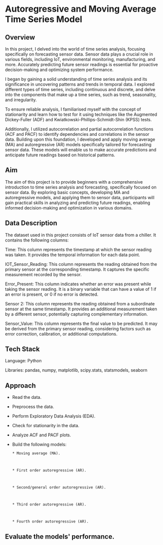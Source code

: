 # Autoregressive and Moving Average Time Series Model


## Overview
In this project, I delved into the world of time series analysis, focusing specifically on forecasting sensor data. Sensor data plays a crucial role in various fields, including IoT, environmental monitoring, manufacturing, and more. Accurately predicting future sensor readings is essential for proactive decision-making and optimizing system performance.

I began by gaining a solid understanding of time series analysis and its significance in uncovering patterns and trends in temporal data. I explored different types of time series, including continuous and discrete, and delve into the components that make up a time series, such as trend, seasonality, and irregularity.

To ensure reliable analysis, I familiarised myself with the concept of stationarity and learn how to test for it using techniques like the Augmented Dickey-Fuller (ADF) and Kwiatkowski-Phillips-Schmidt-Shin (KPSS) tests.

Additionally, I utilized autocorrelation and partial autocorrelation functions (ACF and PACF) to identify dependencies and correlations in the sensor data.
Building upon this foundation, I developed and apply moving average (MA) and autoregressive (AR) models specifically tailored for forecasting sensor data. These models will enable us to make accurate predictions and anticipate future readings based on historical patterns.



## Aim
The aim of this project is to provide beginners with a comprehensive introduction to time series analysis and forecasting, specifically focused on sensor data. By exploring basic concepts, developing MA and autoregressive models, and applying them to sensor data, participants will gain practical skills in analyzing and predicting future readings, enabling informed decision-making and optimization in various domains.



## Data Description 
The dataset used in this project consists of IoT sensor data from a chiller. It contains the following columns:
 


Time: This column represents the timestamp at which the sensor reading was taken. It provides the temporal information for each data point.

 


IOT_Sensor_Reading: This column represents the reading obtained from the primary sensor at the corresponding timestamp. It captures the specific measurement recorded by the sensor.

 


Error_Present: This column indicates whether an error was present while taking the sensor reading. It is a binary variable that can have a value of 1 if an error is present, or 0 if no error is detected.

 


Sensor 2: This column represents the reading obtained from a subordinate sensor at the same timestamp. It provides an additional measurement taken by a different sensor, potentially capturing complementary information.

 


Sensor_Value: This column represents the final value to be predicted. It may be derived from the primary sensor reading, considering factors such as error correction, calibration, or additional computations.




## Tech Stack

Language: Python


Libraries:   pandas, numpy, matplotlib, scipy.stats, statsmodels, seaborn




## Approach

* Read the data.


* Preprocess the data.


* Perform Exploratory Data Analysis (EDA).


* Check for stationarity in the data.


* Analyze ACF and PACF plots.


* Build the following models:



      * Moving average (MA).



      * First order autoregressive (AR).



      * Second/general order autoregressive (AR).



      * Third order autoregressive (AR).



      * Fourth order autoregressive (AR).




## Evaluate the models' performance.
